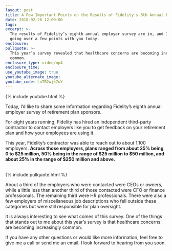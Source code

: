 ```yaml
---
layout: post
title: A Few Important Points on the Results of Fidelity's 8th Annual Employer Survey
date: 2018-02-26 12:00:00
tags:
excerpt: >-
  The results of Fidelity’s eighth annual employer survey are in, and I’ll be
  going over a few points with you today.
enclosure:
pullquote: >-
  This year’s survey revealed that healthcare concerns are becoming increasingly
  common.
enclosure_type: video/mp4
enclosure_time:
use_youtube_image: true
youtube_alternate_image:
youtube_code: LuTB2wjk7uY
---
```


{% include youtube.html %}

Today, I’d like to share some information regarding Fidelity’s eighth annual employer survey of retirement plan sponsors.&nbsp;

For eight years running, Fidelity has hired an independent third-party contractor to contact employers like you to get feedback on your retirement plan and how your employees are using it.&nbsp;

This year, Fidelity’s contractor was able to reach out to about 1,100 employers. **Across those employers, plans ranged from about 25% being 0 to $25 million, 50% being in the range of $25 million to $50 million, and about 25% in the range of $250 million and above.&nbsp;**<br>&nbsp;

{% include pullquote.html %}

About a third of the employers who were contacted were CEOs or owners, while a little less than another third of those contacted were CFO or finance professionals. The remaining third were HR professionals. There were also a few employers of miscellaneous job descriptions who fell outside these categories but were still responsible for plan oversight.&nbsp;

It is always interesting to see what comes of this survey. One of the things that stands out to me about this year’s survey is that healthcare concerns are becoming increasingly common.&nbsp;

If you have any other questions or would like more information, feel free to give me a call or send me an email. I look forward to hearing from you soon.<br>&nbsp;